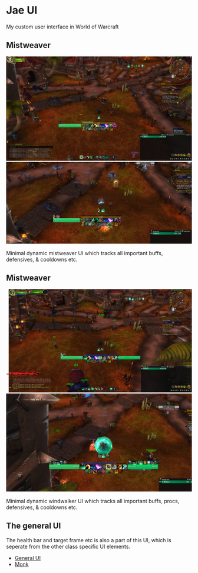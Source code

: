 # Jae UI

My custom user interface in World of Warcraft 

Mistweaver
------

![windwalker ui](imgs/windwalker-ui.png)
![partial windwalker ui](imgs/windwalker-ui-partial-combat.png)

Minimal dynamic mistweaver UI which tracks all important buffs, defensives, & cooldowns etc.


Mistweaver
------

![mistweaver ui](imgs/mistweaver-ui.png)
![partial mistweaver ui](imgs/mistweaver-ui-partial-combat.png)

Minimal dynamic windwalker UI which tracks all important buffs, procs, defensives, & cooldowns etc.


The general UI
------

The health bar and target frame etc is also a part of this UI, which is seperate from the other class specific UI elements.

* [General UI](https://wago.io/yGcebkJoo)
* [Monk](https://wago.io/L8y468DTr)
